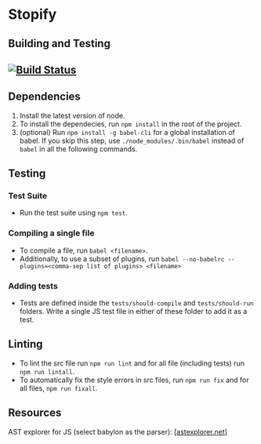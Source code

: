 # Stopify
## Building and Testing 
[![Build Status](https://travis-ci.com/plasma-umass/Stopify.svg?token=deQs2QJESqvhzMgbFBFz&branch=master)](https://travis-ci.com/plasma-umass/Stopify)
----------------
## Dependencies
1. Install the latest version of node.
2. To install the dependecies, run `npm install` in the root of the project.
3. (optional) Run `npm install -g babel-cli` for a global installation of babel. If you skip this step, use `./node_modules/.bin/babel` instead of `babel` in all the following commands.

## Testing
### Test Suite
* Run the test suite using `npm test`.

### Compiling a single file
* To compile a file, run `babel <filename>`.
* Additionally, to use a subset of plugins, run `babel --no-babelrc --plugins=<comma-sep list of plugins> <filename>`

### Adding tests
* Tests are defined inside the `tests/should-compile` and `tests/should-run` folders. Write a single JS test file in either of these folder to add it as a test.

## Linting
* To lint the src file run `npm run lint` and for all file (including tests) run `npm run lintall`.
* To automatically fix the style errors in src files, run `npm run fix` and for all files, `npm run fixall`.

## Resources
AST explorer for JS (select babylon as the parser): [[astexplorer.net](astexplorer.net)]
